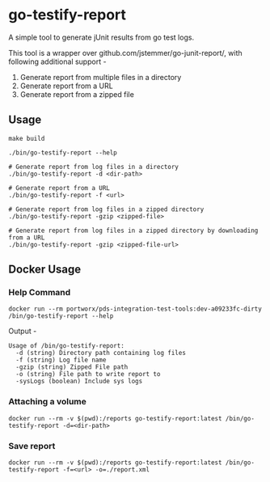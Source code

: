 # go-testify-report

A simple tool to generate jUnit results from go test logs.

This tool is a wrapper over github.com/jstemmer/go-junit-report/, with following additional support -

1. Generate report from multiple files in a directory
2. Generate report from a URL
3. Generate report from a zipped file

## Usage

```shell
make build

./bin/go-testify-report --help

# Generate report from log files in a directory
./bin/go-testify-report -d <dir-path>

# Generate report from a URL
./bin/go-testify-report -f <url>

# Generate report from log files in a zipped directory
./bin/go-testify-report -gzip <zipped-file>

# Generate report from log files in a zipped directory by downloading from a URL
./bin/go-testify-report -gzip <zipped-file-url>
```

## Docker Usage

### Help Command

```shell
docker run --rm portworx/pds-integration-test-tools:dev-a09233fc-dirty /bin/go-testify-report --help
```

Output -

```shell
Usage of /bin/go-testify-report:
  -d (string) Directory path containing log files
  -f (string) Log file name
  -gzip (string) Zipped File path
  -o (string) File path to write report to
  -sysLogs (boolean) Include sys logs
```

### Attaching a volume

```shell
docker run --rm -v $(pwd):/reports go-testify-report:latest /bin/go-testify-report -d=<dir-path>
```

### Save report

```shell
docker run --rm -v $(pwd):/reports go-testify-report:latest /bin/go-testify-report -f=<url> -o=./report.xml
```

